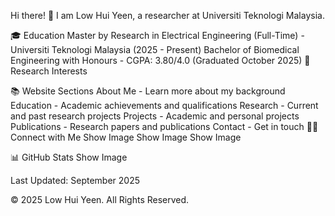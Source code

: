 Hi there! 👋
I am Low Hui Yeen, a researcher at Universiti Teknologi Malaysia.

🎓 Education
Master by Research in Electrical Engineering (Full-Time) - Universiti Teknologi Malaysia (2025 - Present)
Bachelor of Biomedical Engineering with Honours - CGPA: 3.80/4.0 (Graduated October 2025)
🔬 Research Interests

📚 Website Sections
About Me - Learn more about my background
Education - Academic achievements and qualifications
Research - Current and past research projects
Projects - Academic and personal projects
Publications - Research papers and publications
Contact - Get in touch
🙌🏻 Connect with Me
Show Image
Show Image
Show Image

📊 GitHub Stats
Show Image

Last Updated: September 2025

© 2025 Low Hui Yeen. All Rights Reserved.

